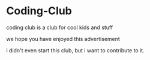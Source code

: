 # Coding-Club

coding club is a club for cool kids and stuff

we hope you have enjoyed this advertisement

i didn't even start this club, but i want to contribute to it.
